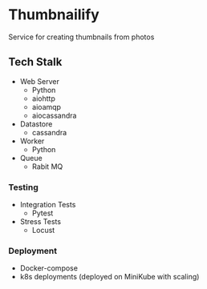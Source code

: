 # Thumbnailify
Service for creating thumbnails from photos

## Tech Stalk
- Web Server
  - Python
  - aiohttp
  - aioamqp
  - aiocassandra
- Datastore
  - cassandra
- Worker
  - Python
- Queue
  - Rabit MQ

### Testing
- Integration Tests
  - Pytest
- Stress Tests
  - Locust

### Deployment
- Docker-compose
- k8s deployments (deployed on MiniKube with scaling)

